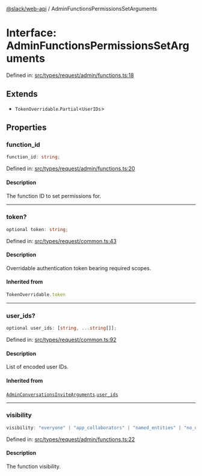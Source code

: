 [@slack/web-api](../index.md) / AdminFunctionsPermissionsSetArguments

# Interface: AdminFunctionsPermissionsSetArguments

Defined in: [src/types/request/admin/functions.ts:18](https://github.com/slackapi/node-slack-sdk/blob/main/packages/web-api/src/types/request/admin/functions.ts#L18)

## Extends

- `TokenOverridable`.`Partial`\<`UserIDs`\>

## Properties

### function\_id

```ts
function_id: string;
```

Defined in: [src/types/request/admin/functions.ts:20](https://github.com/slackapi/node-slack-sdk/blob/main/packages/web-api/src/types/request/admin/functions.ts#L20)

#### Description

The function ID to set permissions for.

***

### token?

```ts
optional token: string;
```

Defined in: [src/types/request/common.ts:43](https://github.com/slackapi/node-slack-sdk/blob/main/packages/web-api/src/types/request/common.ts#L43)

#### Description

Overridable authentication token bearing required scopes.

#### Inherited from

```ts
TokenOverridable.token
```

***

### user\_ids?

```ts
optional user_ids: [string, ...string[]];
```

Defined in: [src/types/request/common.ts:92](https://github.com/slackapi/node-slack-sdk/blob/main/packages/web-api/src/types/request/common.ts#L92)

#### Description

List of encoded user IDs.

#### Inherited from

[`AdminConversationsInviteArguments`](AdminConversationsInviteArguments.md).[`user_ids`](AdminConversationsInviteArguments.md#user_ids)

***

### visibility

```ts
visibility: "everyone" | "app_collaborators" | "named_entities" | "no_one";
```

Defined in: [src/types/request/admin/functions.ts:22](https://github.com/slackapi/node-slack-sdk/blob/main/packages/web-api/src/types/request/admin/functions.ts#L22)

#### Description

The function visibility.
